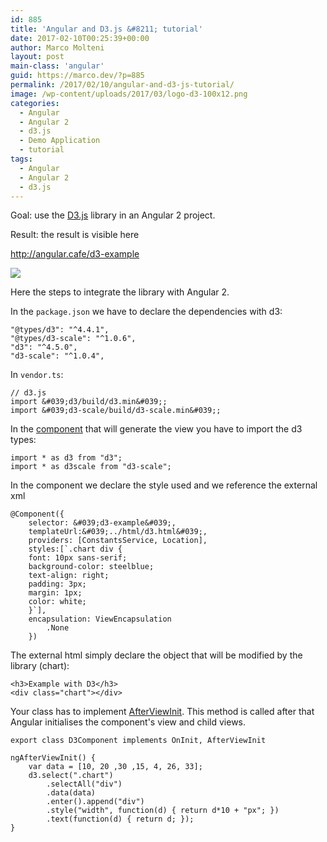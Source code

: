 ```yaml
---
id: 885
title: 'Angular and D3.js &#8211; tutorial'
date: 2017-02-10T00:25:39+00:00
author: Marco Molteni
layout: post
main-class: 'angular'
guid: https://marco.dev/?p=885
permalink: /2017/02/10/angular-and-d3-js-tutorial/
image: /wp-content/uploads/2017/03/logo-d3-100x12.png
categories:
  - Angular
  - Angular 2
  - d3.js
  - Demo Application
  - tutorial
tags:
  - Angular
  - Angular 2
  - d3.js
---
```

Goal: use the [D3.js](https://d3js.org) library in an Angular 2 project.

Result: the result is visible here 

<http://angular.cafe/d3-example>

<img class="alignnone size-full wp-image-884" src="{{site.baseurl}}/assets/img/uploads/2017/02/Ohne-Titel.png?resize=842%2C484" data-recalc-dims="1" />

Here the steps to integrate the library with Angular 2.

In the `package.json` we have to declare the dependencies with d3:

    "@types/d3": "^4.4.1",
    "@types/d3-scale": "^1.0.6",
    "d3": "^4.5.0",
    "d3-scale": "^1.0.4",
    

In `vendor.ts`:

    // d3.js
    import &#039;d3/build/d3.min&#039;;
    import &#039;d3-scale/build/d3-scale.min&#039;;
    

In the [component](https://github.com/marco76/SpringAngular2TypeScript/blob/master/webClient/src/app/components/d3.component.ts) that will generate the view you have to import the d3 types:

    import * as d3 from "d3";
    import * as d3scale from "d3-scale";
    

In the component we declare the style used and we reference the external xml

    @Component({
        selector: &#039;d3-example&#039;,
        templateUrl:&#039;../html/d3.html&#039;,
        providers: [ConstantsService, Location],
        styles:[`.chart div {
        font: 10px sans-serif;
        background-color: steelblue;
        text-align: right;
        padding: 3px;
        margin: 1px;
        color: white;
        }`],
        encapsulation: ViewEncapsulation
            .None
        })
    
    

The external html simply declare the object that will be modified by the library (chart):

    <h3>Example with D3</h3>
    <div class="chart"></div>
    

Your class has to implement [AfterViewInit](https://angular.io/docs/ts/latest/guide/lifecycle-hooks.html). This method is called after that Angular initialises the component's view and child views.

`export class D3Component implements OnInit, AfterViewInit`

    ngAfterViewInit() {
        var data = [10, 20 ,30 ,15, 4, 26, 33];
        d3.select(".chart")
            .selectAll("div")
            .data(data)
            .enter().append("div")
            .style("width", function(d) { return d*10 + "px"; })
            .text(function(d) { return d; });
    }